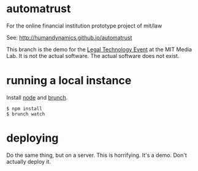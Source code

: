 # automatrust
For the online financial institution prototype project of mit/law

See: http://humandynamics.github.io/automatrust

This branch is the demo for the [Legal Technology Event](law.mit.edu/gltl) at the MIT Media Lab. It is not the actual software. The actual software does not exist.

# running a local instance
Install [node](http://nodejs.org) and [brunch](http://brunch.io).

    $ npm install
    $ brunch watch

# deploying
Do the same thing, but on a server.
This is horrifying. It's a demo. Don't actually deploy it.
